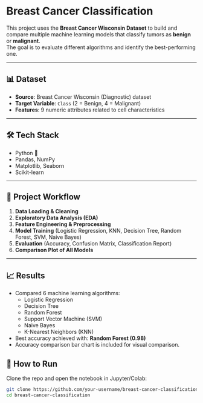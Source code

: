 # Breast Cancer Classification

This project uses the **Breast Cancer Wisconsin Dataset** to build and compare multiple machine learning models that classify tumors as **benign** or **malignant**.  
The goal is to evaluate different algorithms and identify the best-performing one.

---

## 📊 Dataset
- **Source**: Breast Cancer Wisconsin (Diagnostic) dataset  
- **Target Variable**: `Class` (2 = Benign, 4 = Malignant)  
- **Features**: 9 numeric attributes related to cell characteristics  

---

## 🛠️ Tech Stack
- Python 🐍  
- Pandas, NumPy  
- Matplotlib, Seaborn  
- Scikit-learn  

---

## 📂 Project Workflow
1. **Data Loading & Cleaning**  
2. **Exploratory Data Analysis (EDA)**  
3. **Feature Engineering & Preprocessing**  
4. **Model Training** (Logistic Regression, KNN, Decision Tree, Random Forest, SVM, Naive Bayes)  
5. **Evaluation** (Accuracy, Confusion Matrix, Classification Report)  
6. **Comparison Plot of All Models**  

---

## 📈 Results
- Compared 6 machine learning algorithms:
  - Logistic Regression  
  - Decision Tree  
  - Random Forest  
  - Support Vector Machine (SVM)  
  - Naive Bayes  
  - K-Nearest Neighbors (KNN)  
- Best accuracy achieved with: **Random Forest (0.98)**  
- Accuracy comparison bar chart is included for visual comparison.  


## 🚀 How to Run
Clone the repo and open the notebook in Jupyter/Colab:
```bash
git clone https://github.com/your-username/breast-cancer-classification.git
cd breast-cancer-classification
